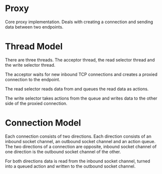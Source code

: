 Proxy
=====

Core proxy implementation. Deals with creating a connection and sending data between two endpoints.

Thread Model
============

There are three threads. The acceptor thread, the read selector thread and the write selector thread.

The acceptor waits for new inbound TCP connections and creates a proxied connection to the endpoint.

The read selector reads data from and queues the read data as actions.

The write selector takes actions from the queue and writes data to the other side of the proxied connection.

Connection Model
================

Each connection consists of two directions. Each direction consists of an inbound socket channel, an outbound socket
channel and an action queue. The two directions of a connection are opposite, inbound socket channel of one direction is
the outbound socket channel of the other.

For both directions data is read from the inbound socket channel, turned into a queued action and written to the
outbound socket channel.